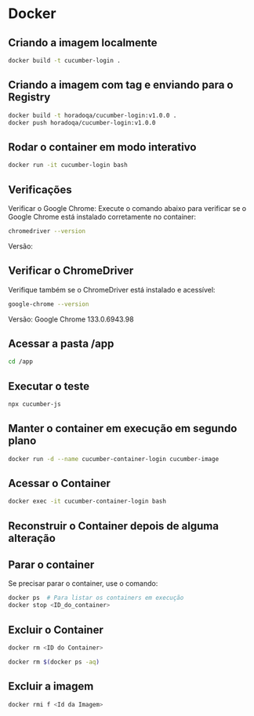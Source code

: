 # Docker

## Criando a imagem localmente

```bash
docker build -t cucumber-login .
```

## Criando a imagem com tag e enviando para o Registry

```bash
docker build -t horadoqa/cucumber-login:v1.0.0 .
docker push horadoqa/cucumber-login:v1.0.0
```

## Rodar o container em modo interativo

```bash
docker run -it cucumber-login bash
```

## Verificações

Verificar o Google Chrome: Execute o comando abaixo para verificar se o Google Chrome está instalado corretamente no container:

```bash
chromedriver --version
```

Versão: 

## Verificar o ChromeDriver
Verifique também se o ChromeDriver está instalado e acessível:

```bash
google-chrome --version
```
Versão: Google Chrome 133.0.6943.98 

## Acessar a pasta /app

```bash
cd /app
```

## Executar o teste

```bash
npx cucumber-js
```

## Manter o container em execução em segundo plano

```bash
docker run -d --name cucumber-container-login cucumber-image
```

## Acessar o Container

```bash
docker exec -it cucumber-container-login bash
```

## Reconstruir o Container depois de alguma alteração

## Parar o container
Se precisar parar o container, use o comando:

```bash
docker ps  # Para listar os containers em execução
docker stop <ID_do_container>
```

## Excluir o Container

```bash
docker rm <ID do Container>
```

```bash
docker rm $(docker ps -aq)
```

## Excluir a imagem

```bash
docker rmi f <Id da Imagem>
```
